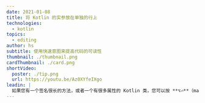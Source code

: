 ```yaml
---
date: 2021-01-08
title: 将 Kotlin 的实参放在单独的行上
technologies:
  - kotlin
topics:
  - editing
author: hs
subtitle: 使用快速意图来提高代码的可读性
thumbnail: ./thumbnail.png
cardThumbnail: ./card.png
shortVideo:
  poster: ./tip.png
  url: https://youtu.be/Az0XYfeIXgo
leadin: |
  如果您有一个签名很长的方法，或者一个有很多属性的 Kotlin 类，您可以按 **⌥⏎**（macOS），或 **Alt+Enter**（Windows/Linux），然后选择 'Put Arguments on Separate Lines'（将实参放在单独的行上），使其更容易阅读。
---
```


